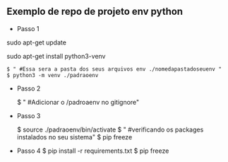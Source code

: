 ## Exemplo de repo de projeto env python


- Passo 1

sudo apt-get update

sudo apt-get install python3-venv

    $ " #Essa sera a pasta dos seus arquivos env ./nomedapastadoseuenv "
    $ python3 -m venv ./padraoenv

- Passo 2

    $ " #Adicionar o /padroaenv no gitignore"


- Passo 3
    
    $ source ./padraoenv/bin/activate
    $ " #verificando os packages instalados no seu sistema"
    $ pip freeze 

- Passo 4
    $ pip install -r requirements.txt
    $ pip freeze 
